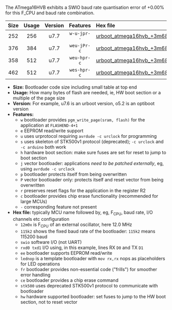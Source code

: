 The ATmega16HVB exhibits a SWIO baud rate quantisation error of +0.00% for this F_CPU and baud rate combination.

|Size|Usage|Version|Features|Hex file|
|:-:|:-:|:-:|:-:|:--|
|252|256|u7.7|`w-u-jpr--`|[urboot_atmega16hvb_+3m6864x_+115k2_swio_rxb0_txb1_lednop.hex](https://raw.githubusercontent.com/stefanrueger/urboot.hex/main/mcus/atmega16hvb/external_oscillator/fcpu_+3m6864x/br_+115k2/urboot_atmega16hvb_+3m6864x_+115k2_swio_rxb0_txb1_lednop.hex)|
|376|384|u7.7|`weu-jPr-c`|[urboot_atmega16hvb_+3m6864x_+115k2_swio_rxb0_txb1_ee_lednop_fr_ce.hex](https://raw.githubusercontent.com/stefanrueger/urboot.hex/main/mcus/atmega16hvb/external_oscillator/fcpu_+3m6864x/br_+115k2/urboot_atmega16hvb_+3m6864x_+115k2_swio_rxb0_txb1_ee_lednop_fr_ce.hex)|
|358|512|u7.7|`weu-hpr-c`|[urboot_atmega16hvb_+3m6864x_+115k2_swio_rxb0_txb1_ee_lednop_fr_ce_hw.hex](https://raw.githubusercontent.com/stefanrueger/urboot.hex/main/mcus/atmega16hvb/external_oscillator/fcpu_+3m6864x/br_+115k2/urboot_atmega16hvb_+3m6864x_+115k2_swio_rxb0_txb1_ee_lednop_fr_ce_hw.hex)|
|462|512|u7.7|`wes-hpr-c`|[urboot_atmega16hvb_+3m6864x_+115k2_swio_rxb0_txb1_ee_lednop_fr_ce_stk500_hw.hex](https://raw.githubusercontent.com/stefanrueger/urboot.hex/main/mcus/atmega16hvb/external_oscillator/fcpu_+3m6864x/br_+115k2/urboot_atmega16hvb_+3m6864x_+115k2_swio_rxb0_txb1_ee_lednop_fr_ce_stk500_hw.hex)|

- **Size:** Bootloader code size including small table at top end
- **Usage:** How many bytes of flash are needed, ie, HW boot section or a multiple of the page size
- **Version:** For example, u7.6 is an urboot version, o5.2 is an optiboot version
- **Features:**
  + `w` bootloader provides `pgm_write_page(sram, flash)` for the application at `FLASHEND-4+1`
  + `e` EEPROM read/write support
  + `u` uses urprotocol requiring `avrdude -c urclock` for programming
  + `s` uses skeleton of STK500v1 protocol (deprecated); `-c urclock` and `-c arduino` both work
  + `h` hardware boot section: make sure fuses are set for reset to jump to boot section
  + `j` vector bootloader: applications *need to be patched externally*, eg, using `avrdude -c urclock`
  + `p` bootloader protects itself from being overwritten
  + `P` vector bootloader only: protects itself and reset vector from being overwritten
  + `r` preserves reset flags for the application in the register R2
  + `c` bootloader provides chip erase functionality (recommended for large MCUs)
  + `-` corresponding feature not present
- **Hex file:** typically MCU name followed by, eg, F<sub>CPU</sub>, baud rate, I/O channels etc configuration
  + `12m0x` is F<sub>CPU</sub> of an external oscillator, here 12.0 MHz
  + `115k2` shows the fixed baud rate of the bootloader: `115k2` means 115200 baud
  + `swio` software I/O (not UART)
  + `rxd0 txd1` I/O using, in this example, lines RX `D0` and TX `D1`
  + `ee` bootloader supports EEPROM read/write
  + `lednop` is a template bootloader with `mov rx,rx` nops as placeholders for LED operations
  + `fr` bootloader provides non-essential code ("frills") for smoother error handling
  + `ce` bootloader provides a chip erase command
  + `stk500` uses deprecated STK500v1 protocol to communicate with bootloader
  + `hw` hardware supported bootloader: set fuses to jump to the HW boot section, not to reset vector
